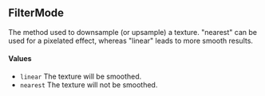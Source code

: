 <!--
category: reference
-->

FilterMode
---

The method used to downsample (or upsample) a texture.  "nearest" can be used for a pixelated effect,
whereas "linear" leads to more smooth results.

#### Values

- `linear` The texture will be smoothed.
- `nearest` The texture will not be smoothed.
